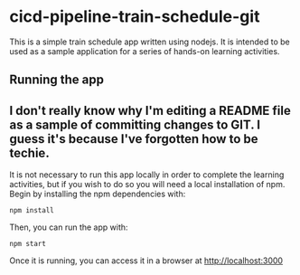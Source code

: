 # cicd-pipeline-train-schedule-git

This is a simple train schedule app written using nodejs. It is intended to be used as a sample application for a series of hands-on learning activities.

## Running the app

## I don't really know why I'm editing a README file as a sample of committing changes to GIT. I guess it's because I've forgotten how to be techie.


It is not necessary to run this app locally in order to complete the learning activities, but if you wish to do so you will need a local installation of npm. Begin by installing the npm dependencies with:

    npm install

Then, you can run the app with:

    npm start

Once it is running, you can access it in a browser at [http://localhost:3000](http://localhost:3000)
